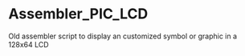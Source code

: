 # Assembler_PIC_LCD
Old assembler script to display an customized symbol or graphic in a 128x64 LCD

